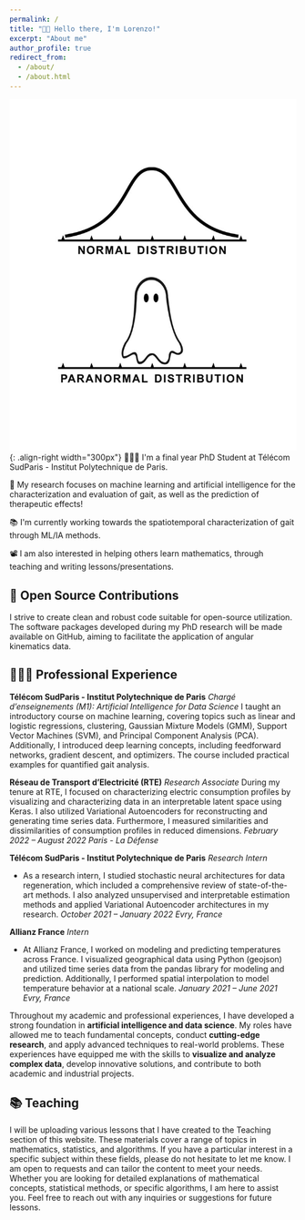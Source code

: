 ```yaml
---
permalink: /
title: "👋🏼 Hello there, I'm Lorenzo!"
excerpt: "About me"
author_profile: true
redirect_from: 
  - /about/
  - /about.html
---
```




![Illustration of combining vision and language modalities](/images/paranormal.jpg){: .align-right width="300px"}
👨🏻‍💻 I'm a final year PhD Student at Télécom SudParis - Institut Polytechnique de Paris.

🔬 My research focuses on machine learning and artificial intelligence for the characterization and evaluation of gait, as well as the prediction of therapeutic effects! 

📚 I'm currently working towards the spatiotemporal characterization of gait through ML/IA methods.

📽️ I am also interested in helping others learn mathematics, through teaching and writing lessons/presentations. 


## 🤖 Open Source Contributions
I strive to create clean and robust code suitable for open-source utilization. The software packages developed during my PhD research will be made available on GitHub, aiming to facilitate the application of angular kinematics data.

## 👨🏻‍🔬 Professional Experience

**Télécom SudParis - Institut Polytechnique de Paris**
*Chargé d’enseignements (M1): Artificial Intelligence for Data Science*
I taught an introductory course on machine learning, covering topics such as linear and logistic regressions, clustering, Gaussian Mixture Models (GMM), Support Vector Machines (SVM), and Principal Component Analysis (PCA). Additionally, I introduced deep learning concepts, including feedforward networks, gradient descent, and optimizers. The course included practical examples for quantified gait analysis.

**Réseau de Transport d’Electricité (RTE)**
*Research Associate*
During my tenure at RTE, I focused on characterizing electric consumption profiles by visualizing and characterizing data in an interpretable latent space using Keras. I also utilized Variational Autoencoders for reconstructing and generating time series data. Furthermore, I measured similarities and dissimilarities of consumption profiles in reduced dimensions.
*February 2022 – August 2022*
*Paris - La Défense*

**Télécom SudParis - Institut Polytechnique de Paris**
*Research Intern*
- As a research intern, I studied stochastic neural architectures for data regeneration, which included a comprehensive review of state-of-the-art methods. I also analyzed unsupervised and interpretable estimation methods and applied Variational Autoencoder architectures in my research.
*October 2021 – January 2022*
*Evry, France*

**Allianz France**
*Intern*
- At Allianz France, I worked on modeling and predicting temperatures across France. I visualized geographical data using Python (geojson) and utilized time series data from the pandas library for modeling and prediction. Additionally, I performed spatial interpolation to model temperature behavior at a national scale.
*January 2021 – June 2021*
*Evry, France*

Throughout my academic and professional experiences, I have developed a strong foundation in **artificial intelligence and data science**. My roles have allowed me to teach fundamental concepts, conduct **cutting-edge research**, and apply advanced techniques to real-world problems. These experiences have equipped me with the skills to **visualize and analyze complex data**, develop innovative solutions, and contribute to both academic and industrial projects.

## 📚 Teaching 
I will be uploading various lessons that I have created to the Teaching section of this website. These materials cover a range of topics in mathematics, statistics, and algorithms. If you have a particular interest in a specific subject within these fields, please do not hesitate to let me know. I am open to requests and can tailor the content to meet your needs. Whether you are looking for detailed explanations of mathematical concepts, statistical methods, or specific algorithms, I am here to assist you. Feel free to reach out with any inquiries or suggestions for future lessons.



